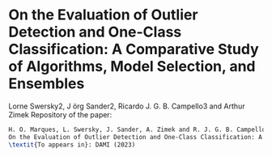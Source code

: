 # On the Evaluation of Outlier Detection and One-Class Classification: A Comparative Study of Algorithms, Model Selection, and Ensembles

Lorne Swersky2, J ̈org
Sander2, Ricardo J. G. B. Campello3 and Arthur Zimek
Repository of the paper:


```latex
H. O. Marques, L. Swersky, J. Sander, A. Zimek and R. J. G. B. Campello. 
On the Evaluation of Outlier Detection and One-Class Classification: A Comparative Study of Algorithms, Model Selection, and Ensembles. 
\textit{To appears in}: DAMI (2023)
```
